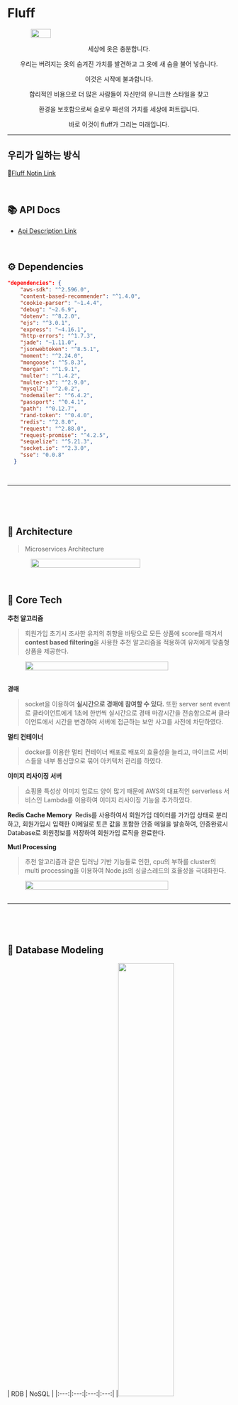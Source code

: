 # Fluff

<div align="center" style="display:flex;">
	<img src="./readmeImg/FluffMainLogo.png" width="30%"/>
</div>

<div align="center">




세상에 옷은 충분합니다. 


우리는 버려지는 옷의 숨겨진 가치를 발견하고 그 옷에 새 숨을 불어 넣습니다.


이것은 시작에 불과합니다.

합리적인 비용으로 더 많은 사람들이 자신만의 유니크한 스타일을 찾고 

환경을 보호함으로써 슬로우 패션의 가치를 세상에 퍼트립니다.


바로 이것이 fluff가 그리는 미래입니다.
</div>

---

## 우리가 일하는 방식
:bookmark:[Fluff Notin Link]( https://www.notion.so/74c4e53d65ff4312be05f55a601a8a95)

&nbsp;

## 📚 API Docs
* [Api Description Link](https://github.com/Fluff-Project/Fluff_Server/wiki)
&nbsp;

&nbsp;

## ⚙️ Dependencies
```json
"dependencies": {
    "aws-sdk": "^2.596.0",
    "content-based-recommender": "^1.4.0",
    "cookie-parser": "~1.4.4",
    "debug": "~2.6.9",
    "dotenv": "^8.2.0",
    "ejs": "^3.0.1",
    "express": "~4.16.1",
    "http-errors": "^1.7.3",
    "jade": "~1.11.0",
    "jsonwebtoken": "^8.5.1",
    "moment": "^2.24.0",
    "mongoose": "^5.8.3",
    "morgan": "^1.9.1",
    "multer": "^1.4.2",
    "multer-s3": "^2.9.0",
    "mysql2": "^2.0.2",
    "nodemailer": "^6.4.2",
    "passport": "^0.4.1",
    "path": "^0.12.7",
    "rand-token": "^0.4.0",
    "redis": "^2.8.0",
    "request": "^2.88.0",
    "request-promise": "^4.2.5",
    "sequelize": "^5.21.3",
    "socket.io": "^2.3.0",
    "sse": "0.0.8"
  }
```
&nbsp;

---

&nbsp;

&nbsp;

## :triangular_ruler: Architecture
> Microservices Architecture
<div align="center" style="display:flex;">
	<img src="./readmeImg/fluff_architecture.jpeg" width="70%"/>
</div>


&nbsp;

## :key: Core Tech
**추천 알고리즘**
> 회원가입 초기시 조사한 유저의 취향을 바탕으로 모든 상품에 score를 매겨서  **contest based filtering**을 사용한 추천 알고리즘을 적용하여 유저에게 맞춤형 상품을 제공한다.

<div align="center" style="display:flex;">
	<img src="./readmeImg/style_rec.png" width="80%"/>
</div>
&nbsp;

**경매**
> socket을 이용하여 **실시간으로 경매에 참여할 수 있다.** 또한 server sent event로 클라이언트에게 1초에 한번씩 실시간으로 경매 마감시간을 전송함으로써 클라이언트에서 시간을 변경하여 서버에 접근하는 보안 사고를 사전에 차단하였다.
&nbsp;

**멀티 컨테이너**
> docker를 이용한 멀티 컨테이너 배포로 배포의 효율성을 늘리고, 마이크로 서비스들을 내부 통신망으로 묶어 아키텍처 관리를 하였다.
&nbsp;

**이미지 리사이징 서버**
> 쇼핑몰 특성상 이미지 업로드 양이 많기 때문에 AWS의 대표적인 serverless 서비스인 Lambda를 이용하여 이미지 리사이징 기능을 추가하였다.

**Redis Cache Memory**
&nbsp;Redis를 사용하여서 회원가입 데이터를 가가입 상태로 분리하고, 회원가입시 입력한 이메일로 토큰 값을 포함한 인증 메일을 발송하여, 인증완료시 Database로 회원정보를 저장하여 회원가입 로직을 완료한다.
&nbsp;

**Mutl Processing**
> 추천 알고리즘과 같은 딥러닝 기반 기능들로 인한, cpu의 부하를 cluster의 multi processing을 이용하여 Node.js의 싱글스레드의 효율성을 극대화한다.


<div align="center" style="display:flex;">
	<img src="./readmeImg/cluster.png" width="80%"/>
</div>
&nbsp;

---
&nbsp;

&nbsp;
## :open_file_folder: Database Modeling

| RDB | NoSQL |
|:---:|:---:|:---:|:---:|
|<img src="./readmeImg/MongoDB.jpg" width="50%"/>|<img src="./readmeImg/ERD.jpeg" width="100%"/>|


&nbsp;
---

## :computer: Server

- 신윤재
- 허정민
- 김채린
<img src="https://user-images.githubusercontent.com/35520314/71739383-994da580-2e9c-11ea-8d06-91feba49a061.png" width="80%"/>

&nbsp;

:link: **Repository Link**
* [Admin Page Link](https://github.com/Fluff-Project/Fluff_Admin)
* [Android](https://github.com/Fluff-Project/Fluff_Android)
* [iOS](https://github.com/Fluff-Project/Fluff_iOS)
* [Image Resizin Server](https://github.com/Fluff-Project/Fluff_Img_Resizing)

&nbsp;

